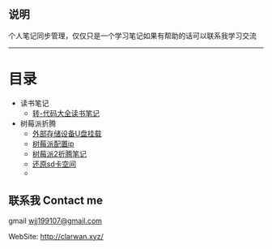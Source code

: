 ﻿## 说明
个人笔记同步管理，仅仅只是一个学习笔记如果有帮助的话可以联系我学习交流
 
******
# 目录
* 读书笔记
    * [转-代码大全读书笔记](https://github.com/MartinFromCodes/NoteFiles/blob/master/%E8%BD%AC-%E4%BB%A3%E7%A0%81%E5%A4%A7%E5%85%A8%E8%AF%BB%E4%B9%A6%E7%AC%94%E8%AE%B0.md)
* 树莓派折腾
    * [外部存储设备U盘挂载](https://github.com/MartinFromCodes/NoteFiles/blob/master/%E5%A4%96%E9%83%A8%E5%AD%98%E5%82%A8%E8%AE%BE%E5%A4%87U%E7%9B%98%E6%8C%82%E8%BD%BD.md)
    * [树莓派配置ip](https://github.com/MartinFromCodes/NoteFiles/blob/master/%E6%A0%91%E8%8E%93%E6%B4%BE%E9%85%8D%E7%BD%AEip.md)
    * [树莓派2折腾笔记](https://github.com/MartinFromCodes/NoteFiles/blob/master/%E6%A0%91%E8%8E%93%E6%B4%BE2%E6%8A%98%E8%85%BE%E7%AC%94%E8%AE%B0.md)
    * [还原sd卡空间](https://github.com/MartinFromCodes/NoteFiles/blob/master/%E8%BF%98%E5%8E%9Fsd%E5%8D%A1%E7%A9%BA%E9%97%B4.md)
    * 






## 联系我 Contact me

gmail wjj199107@gmail.com  

WebSite: http://clarwan.xyz/







